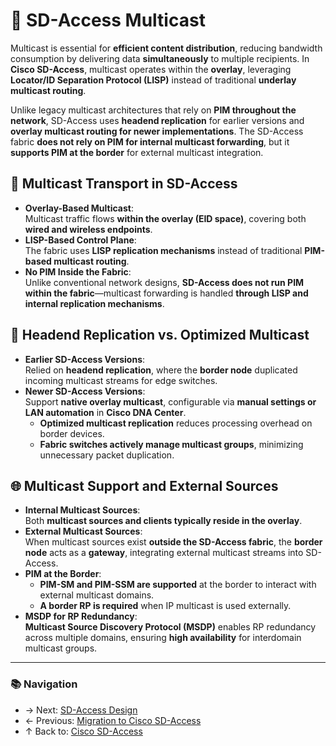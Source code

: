 # 🧠 SD-Access Multicast


Multicast is essential for **efficient content distribution**, reducing bandwidth consumption by delivering data **simultaneously** to multiple recipients. In **Cisco SD-Access**, multicast operates within the **overlay**, leveraging **Locator/ID Separation Protocol (LISP)** instead of traditional **underlay multicast routing**.

Unlike legacy multicast architectures that rely on **PIM throughout the network**, SD-Access uses **headend replication** for earlier versions and **overlay multicast routing for newer implementations**. The SD-Access fabric **does not rely on PIM for internal multicast forwarding**, but it **supports PIM at the border** for external multicast integration.



## 📡 Multicast Transport in SD-Access
- **Overlay-Based Multicast**:  
  Multicast traffic flows **within the overlay (EID space)**, covering both **wired and wireless endpoints**.
- **LISP-Based Control Plane**:  
  The fabric uses **LISP replication mechanisms** instead of traditional **PIM-based multicast routing**.
- **No PIM Inside the Fabric**:  
  Unlike conventional network designs, **SD-Access does not run PIM within the fabric**—multicast forwarding is handled **through LISP and internal replication mechanisms**.



## 🔄 Headend Replication vs. Optimized Multicast
- **Earlier SD-Access Versions**:  
  Relied on **headend replication**, where the **border node** duplicated incoming multicast streams for edge switches.
- **Newer SD-Access Versions**:  
  Support **native overlay multicast**, configurable via **manual settings or LAN automation** in **Cisco DNA Center**.  
  - **Optimized multicast replication** reduces processing overhead on border devices.  
  - **Fabric switches actively manage multicast groups**, minimizing unnecessary packet duplication.



## 🌐 Multicast Support and External Sources
- **Internal Multicast Sources**:  
  Both **multicast sources and clients typically reside in the overlay**.
- **External Multicast Sources**:  
  When multicast sources exist **outside the SD-Access fabric**, the **border node** acts as a **gateway**, integrating external multicast streams into SD-Access.
- **PIM at the Border**:  
  - **PIM-SM and PIM-SSM are supported** at the border to interact with external multicast domains.  
  - **A border RP is required** when IP multicast is used externally.
- **MSDP for RP Redundancy**:  
  **Multicast Source Discovery Protocol (MSDP)** enables RP redundancy across multiple domains, ensuring **high availability** for interdomain multicast groups.


---
### 📚 Navigation
- → Next: [SD-Access Design](sd-access-design.md)
- ← Previous: [Migration to Cisco SD-Access](./sd-access-migration.md)
- ↑ Back to: [Cisco SD-Access](README.md)
